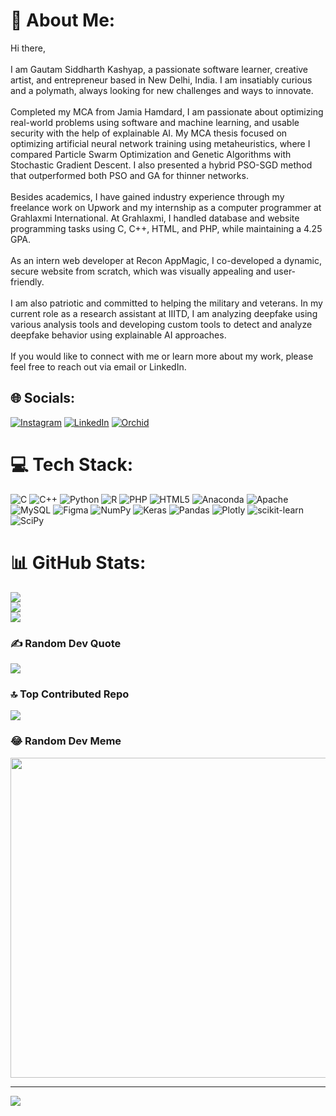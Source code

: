 # 💫 About Me:
Hi there,<br><br>I am Gautam Siddharth Kashyap, a passionate software learner, creative artist, and entrepreneur based in New Delhi, India. I am insatiably curious and a polymath, always looking for new challenges and ways to innovate.<br><br>Completed my MCA from Jamia Hamdard, I am passionate about optimizing real-world problems using software and machine learning, and usable security with the help of explainable AI. My MCA thesis focused on optimizing artificial neural network training using metaheuristics, where I compared Particle Swarm Optimization and Genetic Algorithms with Stochastic Gradient Descent. I also presented a hybrid PSO-SGD method that outperformed both PSO and GA for thinner networks.<br><br>Besides academics, I have gained industry experience through my freelance work on Upwork and my internship as a computer programmer at Grahlaxmi International. At Grahlaxmi, I handled database and website programming tasks using C, C++, HTML, and PHP, while maintaining a 4.25 GPA.<br><br>As an intern web developer at Recon AppMagic, I co-developed a dynamic, secure website from scratch, which was visually appealing and user-friendly.<br><br>I am also patriotic and committed to helping the military and veterans. In my current role as a research assistant at IIITD, I am analyzing deepfake using various analysis tools and developing custom tools to detect and analyze deepfake behavior using explainable AI approaches.<br><br>If you would like to connect with me or learn more about my work, please feel free to reach out via email or LinkedIn.


## 🌐 Socials:
[![Instagram](https://img.shields.io/badge/Instagram-%23E4405F.svg?logo=Instagram&logoColor=white)](https://instagram.com/gskgautam) [![LinkedIn](https://img.shields.io/badge/LinkedIn-%230077B5.svg?logo=linkedin&logoColor=white)](https://linkedin.com/in/gautam-kashyap-48021b159/) [![Orchid](https://img.shields.io/badge/Orchid-iD-green)](https://orcid.org/0000-0003-2140-9617)

# 💻 Tech Stack:
![C](https://img.shields.io/badge/c-%2300599C.svg?style=for-the-badge&logo=c&logoColor=white) ![C++](https://img.shields.io/badge/c++-%2300599C.svg?style=for-the-badge&logo=c%2B%2B&logoColor=white) ![Python](https://img.shields.io/badge/python-3670A0?style=for-the-badge&logo=python&logoColor=ffdd54) ![R](https://img.shields.io/badge/r-%23276DC3.svg?style=for-the-badge&logo=r&logoColor=white) ![PHP](https://img.shields.io/badge/php-%23777BB4.svg?style=for-the-badge&logo=php&logoColor=white) ![HTML5](https://img.shields.io/badge/html5-%23E34F26.svg?style=for-the-badge&logo=html5&logoColor=white) ![Anaconda](https://img.shields.io/badge/Anaconda-%2344A833.svg?style=for-the-badge&logo=anaconda&logoColor=white) ![Apache](https://img.shields.io/badge/apache-%23D42029.svg?style=for-the-badge&logo=apache&logoColor=white) ![MySQL](https://img.shields.io/badge/mysql-%2300f.svg?style=for-the-badge&logo=mysql&logoColor=white) 	![Figma](https://img.shields.io/badge/figma-%23F24E1E.svg?style=for-the-badge&logo=figma&logoColor=white) ![NumPy](https://img.shields.io/badge/numpy-%23013243.svg?style=for-the-badge&logo=numpy&logoColor=white) ![Keras](https://img.shields.io/badge/Keras-%23D00000.svg?style=for-the-badge&logo=Keras&logoColor=white) ![Pandas](https://img.shields.io/badge/pandas-%23150458.svg?style=for-the-badge&logo=pandas&logoColor=white) ![Plotly](https://img.shields.io/badge/Plotly-%233F4F75.svg?style=for-the-badge&logo=plotly&logoColor=white) ![scikit-learn](https://img.shields.io/badge/scikit--learn-%23F7931E.svg?style=for-the-badge&logo=scikit-learn&logoColor=white) ![SciPy](https://img.shields.io/badge/SciPy-%230C55A5.svg?style=for-the-badge&logo=scipy&logoColor=%white)
# 📊 GitHub Stats:
![](https://github-readme-stats.vercel.app/api?username=gskgautam&theme=default&hide_border=true&include_all_commits=true&count_private=false)<br/>
![](https://github-readme-streak-stats.herokuapp.com/?user=gskgautam&theme=default&hide_border=true)<br/>
![](https://github-readme-stats.vercel.app/api/top-langs/?username=gskgautam&theme=default&hide_border=true&include_all_commits=true&count_private=false&layout=compact)

### ✍️ Random Dev Quote
![](https://quotes-github-readme.vercel.app/api?type=horizontal&theme=gruvbox)

### 🔝 Top Contributed Repo
![](https://github-contributor-stats.vercel.app/api?username=gskgautam&limit=5&theme=flat&combine_all_yearly_contributions=true)

### 😂 Random Dev Meme
<img src="https://rm.up.railway.app/" width="512px"/>

---
[![](https://visitcount.itsvg.in/api?id=gskgautam&icon=0&color=2)](https://visitcount.itsvg.in)

<!-- Proudly created with GPRM ( https://gprm.itsvg.in ) -->
